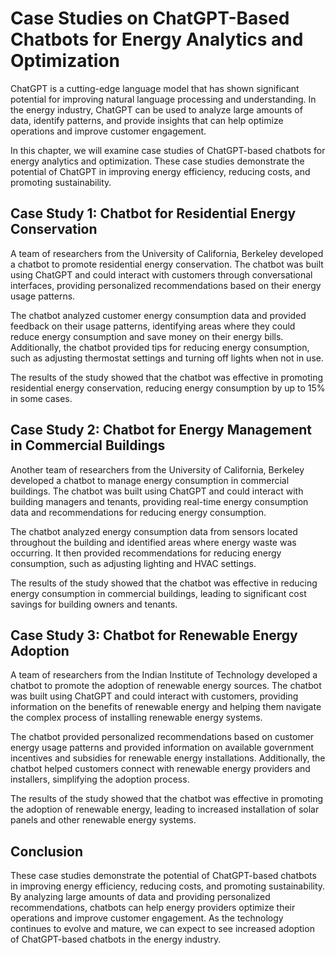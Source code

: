 Case Studies on ChatGPT-Based Chatbots for Energy Analytics and Optimization
================================================================================================================

ChatGPT is a cutting-edge language model that has shown significant potential for improving natural language processing and understanding. In the energy industry, ChatGPT can be used to analyze large amounts of data, identify patterns, and provide insights that can help optimize operations and improve customer engagement.

In this chapter, we will examine case studies of ChatGPT-based chatbots for energy analytics and optimization. These case studies demonstrate the potential of ChatGPT in improving energy efficiency, reducing costs, and promoting sustainability.

Case Study 1: Chatbot for Residential Energy Conservation
---------------------------------------------------------

A team of researchers from the University of California, Berkeley developed a chatbot to promote residential energy conservation. The chatbot was built using ChatGPT and could interact with customers through conversational interfaces, providing personalized recommendations based on their energy usage patterns.

The chatbot analyzed customer energy consumption data and provided feedback on their usage patterns, identifying areas where they could reduce energy consumption and save money on their energy bills. Additionally, the chatbot provided tips for reducing energy consumption, such as adjusting thermostat settings and turning off lights when not in use.

The results of the study showed that the chatbot was effective in promoting residential energy conservation, reducing energy consumption by up to 15% in some cases.

Case Study 2: Chatbot for Energy Management in Commercial Buildings
-------------------------------------------------------------------

Another team of researchers from the University of California, Berkeley developed a chatbot to manage energy consumption in commercial buildings. The chatbot was built using ChatGPT and could interact with building managers and tenants, providing real-time energy consumption data and recommendations for reducing energy consumption.

The chatbot analyzed energy consumption data from sensors located throughout the building and identified areas where energy waste was occurring. It then provided recommendations for reducing energy consumption, such as adjusting lighting and HVAC settings.

The results of the study showed that the chatbot was effective in reducing energy consumption in commercial buildings, leading to significant cost savings for building owners and tenants.

Case Study 3: Chatbot for Renewable Energy Adoption
---------------------------------------------------

A team of researchers from the Indian Institute of Technology developed a chatbot to promote the adoption of renewable energy sources. The chatbot was built using ChatGPT and could interact with customers, providing information on the benefits of renewable energy and helping them navigate the complex process of installing renewable energy systems.

The chatbot provided personalized recommendations based on customer energy usage patterns and provided information on available government incentives and subsidies for renewable energy installations. Additionally, the chatbot helped customers connect with renewable energy providers and installers, simplifying the adoption process.

The results of the study showed that the chatbot was effective in promoting the adoption of renewable energy, leading to increased installation of solar panels and other renewable energy systems.

Conclusion
----------

These case studies demonstrate the potential of ChatGPT-based chatbots in improving energy efficiency, reducing costs, and promoting sustainability. By analyzing large amounts of data and providing personalized recommendations, chatbots can help energy providers optimize their operations and improve customer engagement. As the technology continues to evolve and mature, we can expect to see increased adoption of ChatGPT-based chatbots in the energy industry.
